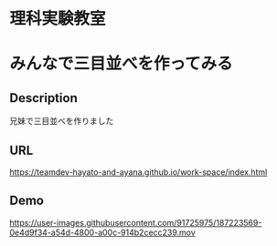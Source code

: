 # 理科実験教室
# みんなで三目並べを作ってみる
## Description
兄妹で三目並べを作りました
## URL
https://teamdev-hayato-and-ayana.github.io/work-space/index.html
## Demo
https://user-images.githubusercontent.com/91725975/187223569-0e4d9f34-a54d-4800-a00c-914b2cecc239.mov


